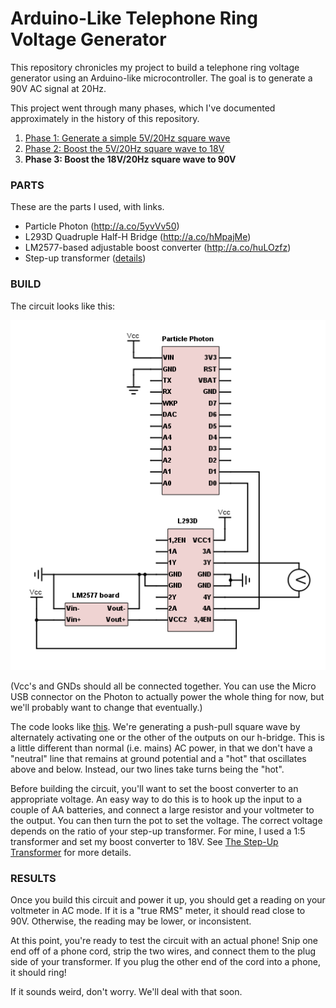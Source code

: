 # Arduino-Like Telephone Ring Voltage Generator

This repository chronicles my project to build a telephone ring voltage generator using an Arduino-like microcontroller.  The goal is to generate a 90V AC signal at 20Hz.

This project went through many phases, which I've documented approximately in the history of this repository.
1. [Phase 1: Generate a simple 5V/20Hz square wave](https://github.com/jonscheiding/phone-ringer/tree/step-1)
2. [Phase 2: Boost the 5V/20Hz square wave to 18V](https://github.com/jonscheiding/phone-ringer/tree/step-2)
3. **Phase 3: Boost the 18V/20Hz square wave to 90V**

### PARTS

These are the parts I used, with links.

- Particle Photon (http://a.co/5yvVv50)
- L293D Quadruple Half-H Bridge (http://a.co/hMpajMe)
- LM2577-based adjustable boost converter (http://a.co/huLOzfz)
- Step-up transformer ([details](Transformer.md))

### BUILD

The circuit looks like this:

![A/C square wave generator circuit diagram](circuit-diagram.png)

(Vcc's and GNDs should all be connected together.  You can use the Micro USB connector on the Photon to actually power the whole thing for now, but we'll probably want to change that eventually.)

The code looks like [this](phone-ringer.ino).  We're generating a push-pull square wave by alternately activating one or the other of the outputs on our h-bridge.  This is a little different than normal (i.e. mains) AC power, in that we don't have a "neutral" line that remains at ground potential and a "hot" that oscillates above and below.  Instead, our two lines take turns being the "hot".

Before building the circuit, you'll want to set the boost converter to an appropriate voltage.  An easy way to do this is to hook up the input to a couple of AA batteries, and connect a large resistor and your voltmeter to the output.  You can then turn the pot to set the voltage.  The correct voltage depends on the ratio of your step-up transformer.  For mine, I used a 1:5 transformer and set my boost converter to 18V.  See [The Step-Up Transformer](Transformer.md) for more details.

### RESULTS

Once you build this circuit and power it up, you should get a reading on your voltmeter in AC mode.  If it is a "true RMS" meter, it should read close to 90V.  Otherwise, the reading may be lower, or inconsistent.

At this point, you're ready to test the circuit with an actual phone!  Snip one end off of a phone cord, strip the two wires, and connect them to the plug side of your transformer.  If you plug the other end of the cord into a phone, it should ring!

If it sounds weird, don't worry.  We'll deal with that soon.